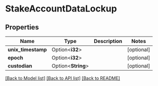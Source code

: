 # StakeAccountDataLockup

## Properties

Name | Type | Description | Notes
------------ | ------------- | ------------- | -------------
**unix_timestamp** | Option<**i32**> |  | [optional]
**epoch** | Option<**i32**> |  | [optional]
**custodian** | Option<**String**> |  | [optional]

[[Back to Model list]](../solanabeach_api.wiki/Home.md#documentation-for-models) [[Back to API list]](../solanabeach_api.wiki/Home.md#documentation-for-api-endpoints) [[Back to README]](../solanabeach_api.wiki/Home.md)


